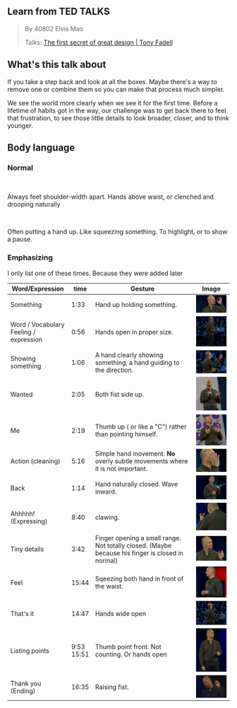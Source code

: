 ## Learn from TED TALKS

> By 40802 Elvis Mao
> 
> Talks: [The first secret of great design | Tony Fadell](https://www.youtube.com/watch?v=9uOMectkCCs&ab_channel=TED)

## What's this talk about

If you take a step back and look at all the boxes. Maybe there's a way to remove one or combine them so you can make that process much simpler.

We see the world more clearly when we see it for the first time. Before a lifetime of habits got in the way, our challenge was to get back there to feel that frustration, to see those little details to look broader, closer, and to think younger.

## Body language

### Normal

<img src="file:///C:/Users/VTEI/AppData/Roaming/marktext/images/2022-10-17-19-56-17-image.png" title="" alt="" width="227"><img src="file:///C:/Users/VTEI/AppData/Roaming/marktext/images/2022-10-17-20-19-48-image.png" title="" alt="" width="66">

Always feet shoulder-width apart. Hands above waist, or clenched and drooping naturally

<img src="file:///C:/Users/VTEI/AppData/Roaming/marktext/images/2022-10-17-20-01-35-image.png" title="" alt="" width="151"><img src="file:///C:/Users/VTEI/AppData/Roaming/marktext/images/2022-10-17-20-14-53-image.png" title="" alt="" width="102">

Often putting a hand up. Like squeezing something. To highlight, or to show a pause.

### Emphasizing

I only list one of these times. Because they were added later

| Word/Expression                            | time           | Gesture                                                                                          | Image                                                                 |
| ------------------------------------------ | -------------- | ------------------------------------------------------------------------------------------------ | --------------------------------------------------------------------- |
| Something                                  | 1:33           | Hand up holding something.                                                                       | <img src="2022-10-17-19-58-46-image.png" title="" alt="" width="150"> |
| Word / Vocabulary<br/>Feeling / expression | 0:56           | Hands open in proper size.                                                                       | <img src="2022-10-17-20-02-41-image.png" title="" alt="" width="144"> |
| Showing something                          | 1:06           | A hand clearly showing something, a hand guiding to the direction.                               | <img src="2022-10-17-20-04-28-image.png" title="" alt="" width="149"> |
| Wanted                                     | 2:05           | Both fist side up.                                                                               | <img src="2022-10-17-20-07-06-image.png" title="" alt="" width="104"> |
| Me                                         | 2:19           | Thumb up ( or like a "C") rather than pointing himself.                                          | <img src="2022-10-17-20-09-11-image.png" title="" alt="" width="107"> |
| Action (cleaning)                          | 5:16           | Simple hand movement. **No** overly subtle movements where it is not important.                  | <img src="2022-10-17-20-11-47-image.png" title="" alt="" width="113"> |
| Back                                       | 1:14           | Hand naturally closed. Wave inward.                                                              | <img src="2022-10-17-20-16-54-image.png" title="" alt="" width="106"> |
| Ahhhhh! (Expressing)                       | 8:40           | clawing.                                                                                         | <img src="2022-10-17-20-23-52-image.png" title="" alt="" width="101"> |
| Tiny details                               | 3:42           | Finger opening a small range. Not totally closed. (Maybe because his finger is closed in normal) | <img src="2022-10-17-20-26-41-image.png" title="" alt="" width="108"> |
| Feel                                       | 15:44          | Sqeezing both hand in front of the waist.                                                        | <img src="2022-10-17-20-29-49-image.png" title="" alt="" width="98">  |
| That's it                                  | 14:47          | Hands wide open                                                                                  | <img src="2022-10-19-10-27-31-image.png" title="" alt="" width="86">  |
| Listing points                             | 9:53<br/>15:51 | Thumb point front. Not counting. Or hands open                                                   | <img src="2022-10-17-20-30-56-image.png" title="" alt="" width="103"> |
| Thank you (Ending)                         | 16:35          | Raising fist.                                                                                    | <img src="2022-10-17-20-32-49-image.png" title="" alt="" width="100"> |
